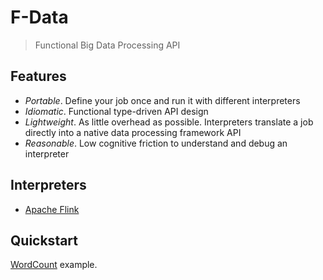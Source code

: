 # F-Data

> Functional Big Data Processing API

## Features

* *Portable*. Define your job once and run it with different interpreters
* *Idiomatic*. Functional type-driven API design
* *Lightweight*. As little overhead as possible. Interpreters translate a job directly into a 
  native data processing framework API
* *Reasonable*. Low cognitive friction to understand and debug an interpreter

## Interpreters

* [Apache Flink](fdata-flink/src/main/scala/com/fdata/flink)

## Quickstart

[WordCount](fdata-examples/src/main/scala/com/fdata/examples/WordCount.scala) example.